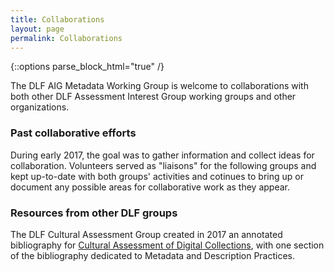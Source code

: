 ```yaml
---
title: Collaborations
layout: page
permalink: Collaborations
---
```


{::options parse_block_html="true" /}

The DLF AIG Metadata Working Group is welcome to collaborations with both other DLF Assessment Interest Group working groups and other organizations. 

### Past collaborative efforts
During early 2017, the goal was to gather information and collect ideas for collaboration. Volunteers served as "liaisons" for the following groups and kept up-to-date with both groups' activities and cotinues to bring up or document any possible areas for collaborative work as they appear.

### Resources from other DLF groups
The DLF Cultural Assessment Group created in 2017 an annotated bibliography for [Cultural Assessment of Digital Collections](https://osf.io/94pgj/), with one section of the bibliography dedicated to Metadata and Description Practices.